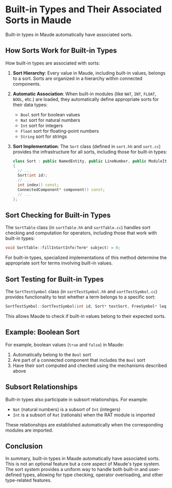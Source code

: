 # Built-in Types and Their Associated Sorts in Maude

Built-in types in Maude automatically have associated sorts.

## How Sorts Work for Built-in Types

How built-in types are associated with sorts:

1. **Sort Hierarchy**: Every value in Maude, including built-in values, belongs to a sort. Sorts are organized in a hierarchy within connected components.
2. **Automatic Association**: When built-in modules (like `NAT`, `INT`, `FLOAT`, `BOOL`, etc.) are loaded, they automatically define appropriate sorts for their data types:
   - `Bool` sort for boolean values
   - `Nat` sort for natural numbers
   - `Int` sort for integers
   - `Float` sort for floating-point numbers
   - `String` sort for strings

3. **Sort Implementation**: The `Sort` class (defined in `sort.hh` and `sort.cc`) provides the infrastructure for all sorts, including those for built-in types:

   ```cpp
   class Sort : public NamedEntity, public LineNumber, public ModuleItem
   {
     // ...
     Sort(int id);
     // ...
     int index() const;
     ConnectedComponent* component() const;
     // ...
   };
   ```

## Sort Checking for Built-in Types

The `SortTable` class (in `sortTable.hh` and `sortTable.cc`) handles sort checking and computation for operators, including those that work with built-in types:

```cpp
void SortTable::fillInSortInfo(Term* subject) = 0;
```

For built-in types, specialized implementations of this method determine the appropriate sort for terms involving built-in values.

## Sort Testing for Built-in Types

The `SortTestSymbol` class (in `sortTestSymbol.hh` and `sortTestSymbol.cc`) provides functionality to test whether a term belongs to a specific sort:

```cpp
SortTestSymbol::SortTestSymbol(int id, Sort* testSort, FreeSymbol* leq, FreeSymbol* nleq, bool eager)
```

This allows Maude to check if built-in values belong to their expected sorts.

## Example: Boolean Sort

For example, boolean values (`true` and `false`) in Maude:

1. Automatically belong to the `Bool` sort
2. Are part of a connected component that includes the `Bool` sort
3. Have their sort computed and checked using the mechanisms described above

## Subsort Relationships

Built-in types also participate in subsort relationships. For example:

- `Nat` (natural numbers) is a subsort of `Int` (integers)
- `Int` is a subsort of `Rat` (rationals) when the RAT module is imported

These relationships are established automatically when the corresponding modules are imported.

## Conclusion

In summary, built-in types in Maude automatically have associated sorts. This is not an optional feature but a core aspect of Maude's type system. The sort system provides a uniform way to handle both built-in and user-defined types, allowing for type checking, operator overloading, and other type-related features.
